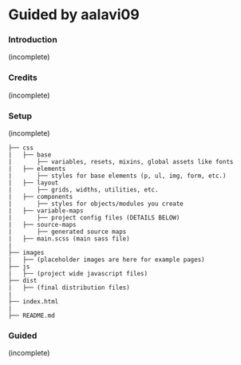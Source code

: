 # Guided by aalavi09

### Introduction
(incomplete)

### Credits
(incomplete)

### Setup
(incomplete)

```
├── css
|   ├── base
|       ├── variables, resets, mixins, global assets like fonts
|   ├── elements
|       ├── styles for base elements (p, ul, img, form, etc.)
|   ├── layout
|       ├── grids, widths, utilities, etc.
|   ├── components
|       ├── styles for objects/modules you create
|   ├── variable-maps
|       ├── project config files (DETAILS BELOW)
|   ├── source-maps
|       ├── generated source maps
|   ├── main.scss (main sass file)
|
├── images
|   ├── (placeholder images are here for example pages)
├── js
|   ├── (project wide javascript files)
├── dist
|   ├── (final distribution files)
|
├── index.html
|
├── README.md

```

### Guided
(incomplete)
